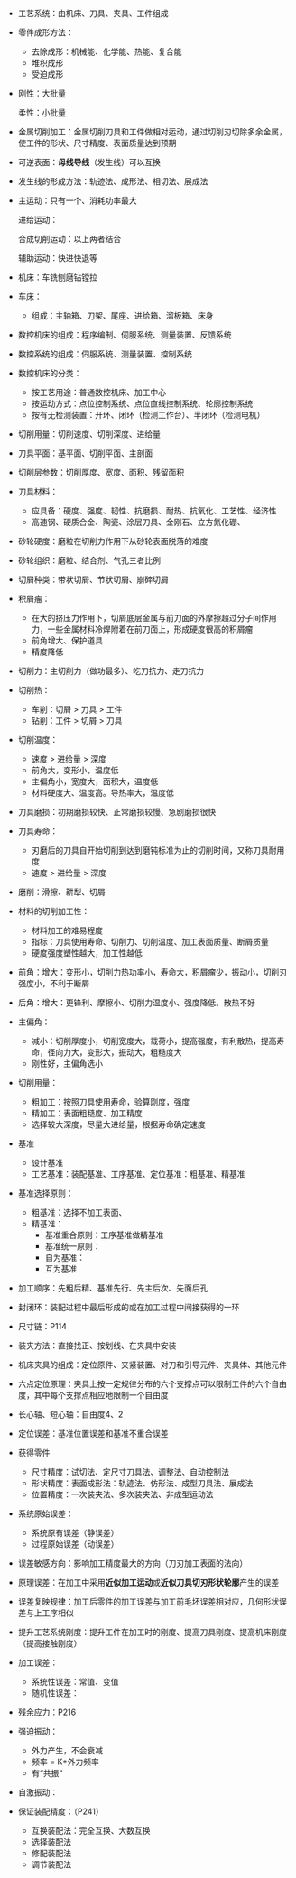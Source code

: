* 工艺系统：由机床、刀具、夹具、工件组成

* 零件成形方法：

  * 去除成形：机械能、化学能、热能、复合能
  * 堆积成形
  * 受迫成形

* 刚性：大批量

  柔性：小批量

* 金属切削加工：金属切削刀具和工件做相对运动，通过切削刃切除多余金属，使工件的形状、尺寸精度、表面质量达到预期

* 可逆表面：**母线导线**（发生线）可以互换

* 发生线的形成方法：轨迹法、成形法、相切法、展成法

* 主运动：只有一个、消耗功率最大

  进给运动：

  合成切削运动：以上两者结合

  辅助运动：快进快退等

* 机床：车铣刨磨钻镗拉

* 车床：

  * 组成：主轴箱、刀架、尾座、进给箱、溜板箱、床身

* 数控机床的组成：程序编制、伺服系统、测量装置、反馈系统

* 数控系统的组成：伺服系统、测量装置、控制系统

* 数控机床的分类：

  * 按工艺用途：普通数控机床、加工中心
  * 按运动方式：点位控制系统、点位直线控制系统、轮廓控制系统
  * 按有无检测装置：开环、闭环（检测工作台）、半闭环（检测电机）

* 切削用量：切削速度、切削深度、进给量

* 刀具平面：基平面、切削平面、主剖面

* 切削层参数：切削厚度、宽度、面积、残留面积

* 刀具材料：

  * 应具备：硬度、强度、韧性、抗磨损、耐热、抗氧化、工艺性、经济性
  * 高速钢、硬质合金、陶瓷、涂层刀具、金刚石、立方氮化硼、

* 砂轮硬度：磨粒在切削力作用下从砂轮表面脱落的难度

* 砂轮组织：磨粒、结合剂、气孔三者比例

* 切屑种类：带状切屑、节状切屑、崩碎切屑

* 积屑瘤：

  * 在大的挤压力作用下，切屑底层金属与前刀面的外摩擦超过分子间作用力，一些金属材料冷焊附着在前刀面上，形成硬度很高的积屑瘤
  * 前角增大、保护道具
  * 精度降低

* 切削力：主切削力（做功最多）、吃刀抗力、走刀抗力

* 切削热：

  * 车削：切屑 > 刀具 > 工件
  * 钻削：工件 > 切屑 > 刀具

* 切削温度：

  * 速度 > 进给量 > 深度
  * 前角大，变形小，温度低
  * 主偏角小，宽度大，面积大，温度低
  * 材料硬度大、温度高。导热率大，温度低

* 刀具磨损：初期磨损较快、正常磨损较慢、急剧磨损很快

* 刀具寿命：

  * 刃磨后的刀具自开始切削到达到磨钝标准为止的切削时间，又称刀具耐用度
  * 速度 > 进给量 > 深度

* 磨削：滑擦、耕犁、切屑

* 材料的切削加工性：

  * 材料加工的难易程度
  * 指标：刀具使用寿命、切削力、切削温度、加工表面质量、断屑质量
  * 硬度强度塑性越大，加工性越低

* 前角：增大：变形小，切削力热功率小，寿命大，积屑瘤少，振动小，切削刃强度小，不利于断屑

* 后角：增大：更锋利、摩擦小、切削力温度小、强度降低、散热不好

* 主偏角：

  * 减小：切削厚度小，切削宽度大，载荷小，提高强度，有利散热，提高寿命，径向力大，变形大，振动大，粗糙度大
  * 刚性好，主偏角选小

* 切削用量：

  * 粗加工：按照刀具使用寿命，验算刚度，强度
  * 精加工：表面粗糙度、加工精度
  * 选择较大深度，尽量大进给量，根据寿命确定速度

* 基准

  * 设计基准
  * 工艺基准：装配基准、工序基准、定位基准：粗基准、精基准

* 基准选择原则：
  * 粗基准：选择不加工表面、
  * 精基准：
    * 基准重合原则：工序基准做精基准
    * 基准统一原则：
    * 自为基准：
    * 互为基准
  
* 加工顺序：先粗后精、基准先行、先主后次、先面后孔

* 封闭环：装配过程中最后形成的或在加工过程中间接获得的一环

* 尺寸链：P114

* 装夹方法：直接找正、按划线、在夹具中安装

* 机床夹具的组成：定位原件、夹紧装置、对刀和引导元件、夹具体、其他元件

* 六点定位原理：夹具上按一定规律分布的六个支撑点可以限制工件的六个自由度，其中每个支撑点相应地限制一个自由度

* 长心轴、短心轴：自由度4、2

* 定位误差：基准位置误差和基准不重合误差

* 获得零件
  * 尺寸精度：试切法、定尺寸刀具法、调整法、自动控制法
  * 形状精度：表面成形法：轨迹法、仿形法、成型刀具法、展成法
  * 位置精度：一次装夹法、多次装夹法、非成型运动法
  
* 系统原始误差：
  * 系统原有误差（静误差）
  * 过程原始误差（动误差）
  
* 误差敏感方向：影响加工精度最大的方向（刀刃加工表面的法向）

* 原理误差：在加工中采用**近似加工运动**或**近似刀具切刃形状轮廓**产生的误差

* 误差复映规律：加工后零件的加工误差与加工前毛坯误差相对应，几何形状误差与上工序相似

* 提升工艺系统刚度：提升工件在加工时的刚度、提高刀具刚度、提高机床刚度（提高接触刚度）

* 加工误差：

  * 系统性误差：常值、变值
  * 随机性误差：

* 残余应力：P216

* 强迫振动：

  * 外力产生，不会衰减
  * 频率 = K*外力频率
  * 有“共振“

* 自激振动：

* 保证装配精度：（P241）

  * 互换装配法：完全互换、大数互换
  * 选择装配法
  * 修配装配法
  * 调节装配法